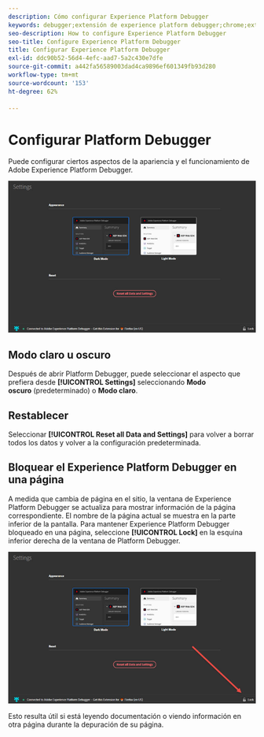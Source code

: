 ```yaml
---
description: Cómo configurar Experience Platform Debugger
keywords: debugger;extensión de experience platform debugger;chrome;extensión;configurar
seo-description: How to configure Experience Platform Debugger
seo-title: Configure Experience Platform Debugger
title: Configurar Experience Platform Debugger
exl-id: ddc90b52-56d4-4efc-aad7-5a2c430e7dfe
source-git-commit: a442fa56589003dad4ca9896ef601349fb93d280
workflow-type: tm+mt
source-wordcount: '153'
ht-degree: 62%

---
```


# Configurar Platform Debugger

Puede configurar ciertos aspectos de la apariencia y el funcionamiento de Adobe Experience Platform Debugger.

![](assets/settings.jpg)

## Modo claro u oscuro

Después de abrir Platform Debugger, puede seleccionar el aspecto que prefiera desde **[!UICONTROL Settings]** seleccionando **Modo oscuro** (predeterminado) o **Modo claro**.

## Restablecer

Seleccionar **[!UICONTROL Reset all Data and Settings]** para volver a borrar todos los datos y volver a la configuración predeterminada.

## Bloquear el Experience Platform Debugger en una página

A medida que cambia de página en el sitio, la ventana de Experience Platform Debugger se actualiza para mostrar información de la página correspondiente. El nombre de la página actual se muestra en la parte inferior de la pantalla. Para mantener Experience Platform Debugger bloqueado en una página, seleccione **[!UICONTROL Lock]** en la esquina inferior derecha de la ventana de Platform Debugger.

![](assets/lock.jpg)

Esto resulta útil si está leyendo documentación o viendo información en otra página durante la depuración de su página.
